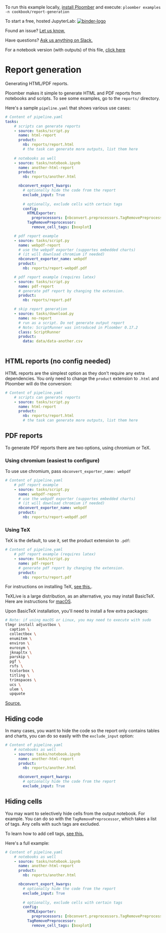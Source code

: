 <!-- start header -->
To run this example locally, [install Ploomber](https://docs.ploomber.io/en/latest/get-started/install.html) and execute: `ploomber examples -n cookbook/report-generation`

To start a free, hosted JupyterLab: [![binder-logo](https://mybinder.org/badge_logo.svg)](https://mybinder.org/v2/gh/ploomber/binder-env/main?urlpath=git-pull%3Frepo%3Dhttps%253A%252F%252Fgithub.com%252Fploomber%252Fprojects%26urlpath%3Dlab%252Ftree%252Fprojects%252Fcookbook/report-generation%252FREADME.ipynb%26branch%3Dmaster)

Found an issue? [Let us know.](https://github.com/ploomber/projects/issues/new?title=cookbook/report-generation%20issue)

Have questions? [Ask us anything on Slack.](https://ploomber.io/community/)

For a notebook version (with outputs) of this file, [click here](https://github.com/ploomber/projects/blob/master/cookbook/report-generation/README.ipynb)
<!-- end header -->



# Report generation

<!-- start description -->
Generating HTML/PDF reports.
<!-- end description -->

Ploomber makes it simple to generate HTML and PDF reports from notebooks and scripts. To see some examples, go to the `reports/` directory.

Here's a sample `pipeline.yaml` that shows various use cases:

<!-- #md -->
```yaml
# Content of pipeline.yaml
tasks:
    # scripts can generate reports
    - source: tasks/script.py
      name: html-report
      product:
        nb: reports/report.html
        # the task can generate more outputs, list them here
    
    # notebooks as well
    - source: tasks/notebook.ipynb
      name: another-html-report
      product:
        nb: reports/another.html

      nbconvert_export_kwargs:
        # optionally hide the code from the report
        exclude_input: True
      
        # optionally, exclude cells with certain tags
        config:
          HTMLExporter:
            preprocessors: [nbconvert.preprocessors.TagRemovePreprocessor]
          TagRemovePreprocessor:
            remove_cell_tags: [boxplot]

    # pdf report example
    - source: tasks/script.py
      name: webpdf-report
      # use the webpdf exporter (supportes embedded charts)
      # (it will download chromium if needed)
      nbconvert_exporter_name: webpdf
      product:
        nb: reports/report-webpdf.pdf

    # pdf report example (requires latex)
    - source: tasks/script.py
      name: pdf-report
      # generate pdf report by changing the extension.
      product:
        nb: reports/report.pdf

    # skip report generation
    - source: tasks/download.py
      name: no-report
      # run as a script. Do not generate output report
      # Note: ScriptRunner was introduced in Ploomber 0.17.2
      class: ScriptRunner
      product:
        data: data/data-another.csv
    
```
<!-- #endmd -->


## HTML reports (no config needed)

HTML reports are the simplest option as they don't require any extra dependencies. You only need to change the `product` extension to `.html` and Ploomber will do the conversion:

<!-- #md -->
```yaml
# Content of pipeline.yaml
    # scripts can generate reports
    - source: tasks/script.py
      name: html-report
      product:
        nb: reports/report.html
        # the task can generate more outputs, list them here
```
<!-- #endmd -->

<!-- #region -->
## PDF reports

To generate PDF reports there are two options, using chromium or TeX.

### Using chromium (easiest to configure)

To use use chromium, pass `nbconvert_exporter_name: webpdf`

<!-- #md -->
```yaml
# Content of pipeline.yaml
    # pdf report example
    - source: tasks/script.py
      name: webpdf-report
      # use the webpdf exporter (supportes embedded charts)
      # (it will download chromium if needed)
      nbconvert_exporter_name: webpdf
      product:
        nb: reports/report-webpdf.pdf
```
<!-- #endmd -->

### Using TeX

TeX is the default, to use it, set the product extension to `.pdf`:

<!-- #md -->
```yaml
# Content of pipeline.yaml
    # pdf report example (requires latex)
    - source: tasks/script.py
      name: pdf-report
      # generate pdf report by changing the extension.
      product:
        nb: reports/report.pdf
```
<!-- #endmd -->

For instructions on installing TeX, [see this.](https://www.tug.org/texlive/).

TeXLive is a large distribution, as an alternative, you may install BasicTeX. Here are instructions for [macOS](https://www.tug.org/mactex/morepackages.html).

Upon BasicTeX installation, you'll need to install a few extra packages:

```sh
# Note: if using macOS or Linux, you may need to execute with sudo
tlmgr install adjustbox \
  caption \
  collectbox \
  enumitem \
  environ \
  eurosym \
  jknapltx \
  parskip \
  pgf \
  rsfs \
  tcolorbox \
  titling \
  trimspaces \
  ucs \
  ulem \
  upquote 
```

[Source.](https://github.com/jupyter/nbconvert/issues/1328)
<!-- #endregion -->

## Hiding code

In many cases, you want to hide the code so the report only contains tables and charts, you can do so easily with the `exclude_input` option:

<!-- #md -->
```yaml
# Content of pipeline.yaml
    # notebooks as well
    - source: tasks/notebook.ipynb
      name: another-html-report
      product:
        nb: reports/another.html

      nbconvert_export_kwargs:
        # optionally hide the code from the report
        exclude_input: True
```
<!-- #endmd -->


## Hiding cells

You may want to selectively hide cells from the output notebook. For example. You can do so with the `TagRemovePreprocessor`, which takes a list of tags. Any cells with such tags are excluded.

To learn how to add cell tags, [see this.](https://ploomber.io/s/tags)

Here's a full example:

<!-- #md -->
```yaml
# Content of pipeline.yaml
    # notebooks as well
    - source: tasks/notebook.ipynb
      name: another-html-report
      product:
        nb: reports/another.html

      nbconvert_export_kwargs:
        # optionally hide the code from the report
        exclude_input: True
      
        # optionally, exclude cells with certain tags
        config:
          HTMLExporter:
            preprocessors: [nbconvert.preprocessors.TagRemovePreprocessor]
          TagRemovePreprocessor:
            remove_cell_tags: [boxplot]
```
<!-- #endmd -->